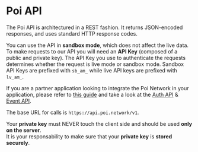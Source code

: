 # Poi API

The Poi API is architectured in a REST fashion. It returns JSON-encoded responses, and uses standard HTTP response codes.

You can use the API in **sandbox mode**, which does not affect the live data. 
To make requests to our API you will need an **API Key** (composed of a public and private key). The API Key you use to authenticate the requests determines whether the request is live mode or sandbox mode.
Sandbox API Keys are prefixed with `sb_am_` while live API keys are prefixed with `lv_am_`.

If you are a partner application looking to integrate the Poi Network in your application, please refer to [this guide]() and take a look at the [Auth API]() & [Event API](). 

The base URL for calls is `https://api.poi.network/v1`.

<aside class="warning">
  Your <b>private key</b> must NEVER touch the client side and should be used <b>only on the server</b>.<br />
  It is your responsability to make sure that your <b>private key</b> is <b>stored securely</b>.
</aside>